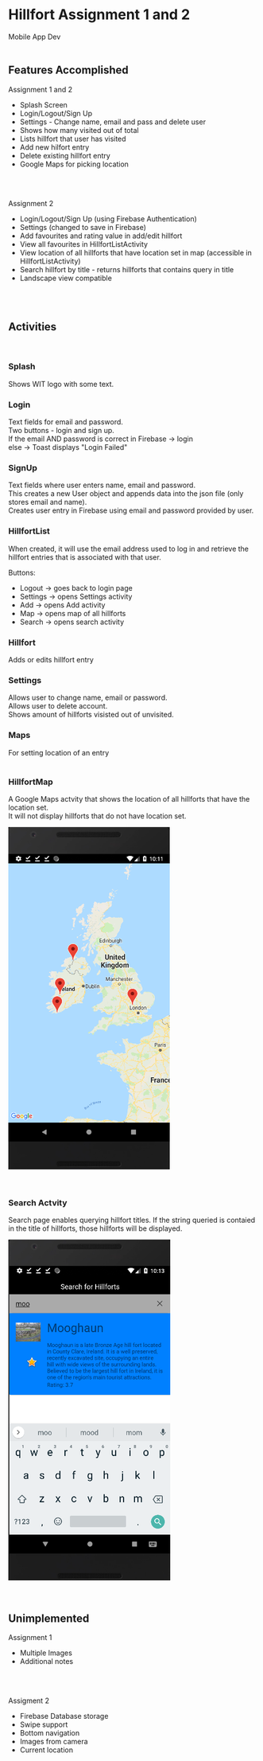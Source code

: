 # Hillfort Assignment 1 and 2 <br />
Mobile App Dev
<br />
<br />

## Features Accomplished
Assignment 1 and 2 <br />

- Splash Screen <br />
- Login/Logout/Sign Up <br />
- Settings - Change name, email and pass and delete user <br />
- Shows how many visited out of total <br />
- Lists hillfort that user has visited <br />
- Add new hilfort entry <br />
- Delete existing hillfort entry <br />
- Google Maps for picking location <br />

<br />
<br />

Assignment 2 <br />

- Login/Logout/Sign Up (using Firebase Authentication)
- Settings (changed to save in Firebase)
- Add favourites and rating value in add/edit hillfort
- View all favourites in HillfortListActivity
- View location of all hillforts that have location set in map (accessible in HillfortListActivity)
- Search hillfort by title - returns hillforts that contains query in title
- Landscape view compatible

<br />
<br />

## Activities
<br />

### Splash
Shows WIT logo with some text. <br />

### Login <br />
Text fields for email and password. <br />
Two buttons - login and sign up. <br />
If the email AND password is correct in Firebase -> login <br />
else -> Toast displays "Login Failed" <br />


### SignUp <br />
Text fields where user enters name, email and password. <br />
This creates a new User object and appends data into the json file (only stores email and name). <br />
Creates user entry in Firebase using email and password provided by user. <br />

### HillfortList <br />
When created, it will use the email address used to log in and retrieve the hillfort entries that is associated with that user. <br />

Buttons: <br />
- Logout -> goes back to login page <br />
- Settings -> opens Settings activity <br />
- Add -> opens Add activity <br />
- Map -> opens map of all hillforts <br />
- Search -> opens search activity <br />

### Hillfort <br />
Adds or edits hillfort entry <br />

### Settings <br />
Allows user to change name, email or password. <br />
Allows user to delete account. <br />
Shows amount of hillforts visisted out of unvisited. <br />

### Maps <br />
For setting location of an entry <br />
<br />

### HillfortMap <br />
A Google Maps actvity that shows the location of all hillforts that have the location set. <br />
It will not display hillforts that do not have location set.
<br />

![Map of Hillforts](/images/maphillforts.png)

<br />

### Search Actvity <br />
Search page enables querying hillfort titles. If the string queried is contaied in the title of hillforts, those hillforts will be displayed.
<br />

![Searching for Hillfort](/images/search.png)

<br />

## Unimplemented
Assignment 1 <br />
- Multiple Images <br />
- Additional notes <br />

<br />
<br />

Assigment 2 <br />
- Firebase Database storage
- Swipe support
- Bottom navigation
- Images from camera
- Current location




